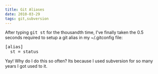 ```yaml
---
title: Git Aliases
date: 2010-03-29
tags: git,subversion
---
```

After typing <tt>git st</tt> for the thousandth time, I've finally taken the 0.5 seconds required to setup a git alias in my ~/.gitconfig file:

<pre class="sh_sh">
[alias]
  st = status
</pre>

Yay! Why do I do this so often? Its because I used subversion for so many years I got used to it.

